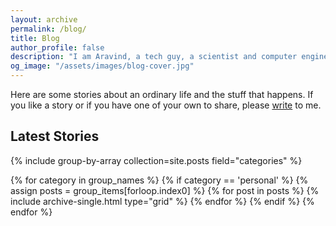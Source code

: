 ```yaml
---
layout: archive
permalink: /blog/
title: Blog 
author_profile: false
description: "I am Aravind, a tech guy, a scientist and computer engineer by training, writing about my life. My blog narrates stories about my ordinary life and the stuff that happens."
og_image: "/assets/images/blog-cover.jpg"
---
```

Here are some stories about an ordinary life and the stuff that happens. If you like a story or if you have one of your own to share, please [write](mailto:letters@aravindiyer.com) to me.

## Latest Stories
<div class="grid__wrapper">
{% include group-by-array collection=site.posts field="categories" %}

{% for category in group_names %}
  {% if category == 'personal' %}
    {% assign posts = group_items[forloop.index0] %}
    {% for post in posts %}
      {% include archive-single.html type="grid" %}
    {% endfor %}
  {% endif %}
{% endfor %}
</div>
